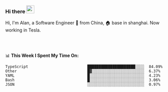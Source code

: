 ### Hi there <img src="https://media.giphy.com/media/hvRJCLFzcasrR4ia7z/giphy.gif" width="25px">

<!-- ![visitors](https://visitor-badge.glitch.me/badge?page_id=dislfyer.dislfyer) -->

Hi, I'm Alan, a Software Engineer 🚀 from China, 🏠 base in shanghai. Now working in Tesla.

<br/>
<br/>

📊 **This Week I Spent My Time On:**


<!--START_SECTION:waka-->

```text
TypeScript                          █████████████████████░░░░  84.09%
Other                               █▓░░░░░░░░░░░░░░░░░░░░░░░  6.37%
YAML                                █░░░░░░░░░░░░░░░░░░░░░░░░  4.23%
Bash                                █░░░░░░░░░░░░░░░░░░░░░░░░  3.06%
JSON                                ░░░░░░░░░░░░░░░░░░░░░░░░░  0.97%
```

<!--END_SECTION:waka-->

<!--
**About Me:**
 -->
